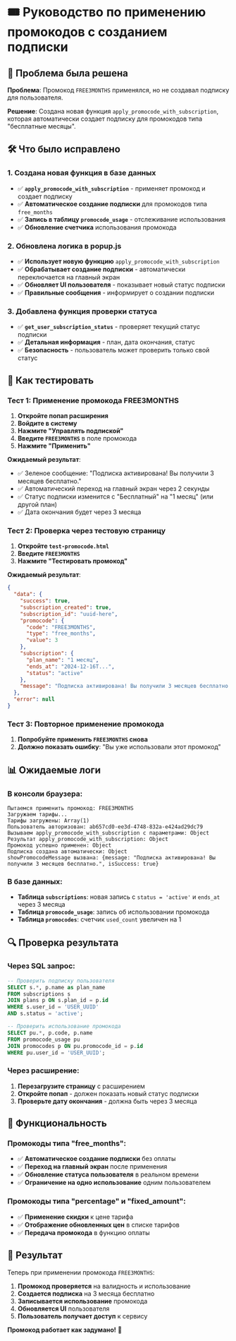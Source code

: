 # 🎟️ Руководство по применению промокодов с созданием подписки

## 🚨 Проблема была решена

**Проблема**: Промокод `FREE3MONTHS` применялся, но не создавал подписку для пользователя.

**Решение**: Создана новая функция `apply_promocode_with_subscription`, которая автоматически создает подписку для промокодов типа "бесплатные месяцы".

## 🛠️ Что было исправлено

### 1. Создана новая функция в базе данных
- ✅ **`apply_promocode_with_subscription`** - применяет промокод и создает подписку
- ✅ **Автоматическое создание подписки** для промокодов типа `free_months`
- ✅ **Запись в таблицу `promocode_usage`** - отслеживание использования
- ✅ **Обновление счетчика** использования промокода

### 2. Обновлена логика в popup.js
- ✅ **Использует новую функцию** `apply_promocode_with_subscription`
- ✅ **Обрабатывает создание подписки** - автоматически переключается на главный экран
- ✅ **Обновляет UI пользователя** - показывает новый статус подписки
- ✅ **Правильные сообщения** - информирует о создании подписки

### 3. Добавлена функция проверки статуса
- ✅ **`get_user_subscription_status`** - проверяет текущий статус подписки
- ✅ **Детальная информация** - план, дата окончания, статус
- ✅ **Безопасность** - пользователь может проверить только свой статус

## 🧪 Как тестировать

### Тест 1: Применение промокода FREE3MONTHS

1. **Откройте попап расширения**
2. **Войдите в систему**
3. **Нажмите "Управлять подпиской"**
4. **Введите `FREE3MONTHS`** в поле промокода
5. **Нажмите "Применить"**

**Ожидаемый результат**:
- ✅ Зеленое сообщение: "Подписка активирована! Вы получили 3 месяцев бесплатно."
- ✅ Автоматический переход на главный экран через 2 секунды
- ✅ Статус подписки изменится с "Бесплатный" на "1 месяц" (или другой план)
- ✅ Дата окончания будет через 3 месяца

### Тест 2: Проверка через тестовую страницу

1. **Откройте `test-promocode.html`**
2. **Введите `FREE3MONTHS`**
3. **Нажмите "Тестировать промокод"**

**Ожидаемый результат**:
```json
{
  "data": {
    "success": true,
    "subscription_created": true,
    "subscription_id": "uuid-here",
    "promocode": {
      "code": "FREE3MONTHS",
      "type": "free_months",
      "value": 3
    },
    "subscription": {
      "plan_name": "1 месяц",
      "ends_at": "2024-12-16T...",
      "status": "active"
    },
    "message": "Подписка активирована! Вы получили 3 месяцев бесплатно."
  },
  "error": null
}
```

### Тест 3: Повторное применение промокода

1. **Попробуйте применить `FREE3MONTHS` снова**
2. **Должно показать ошибку**: "Вы уже использовали этот промокод"

## 📊 Ожидаемые логи

### В консоли браузера:
```
Пытаемся применить промокод: FREE3MONTHS
Загружаем тарифы...
Тарифы загружены: Array(1)
Пользователь авторизован: ab657cd0-ee3d-4748-832a-e424ad29dc79
Вызываем apply_promocode_with_subscription с параметрами: Object
Результат apply_promocode_with_subscription: Object
Промокод успешно применен: Object
Подписка создана автоматически: Object
showPromocodeMessage вызвана: {message: "Подписка активирована! Вы получили 3 месяцев бесплатно.", isSuccess: true}
```

### В базе данных:
- **Таблица `subscriptions`**: новая запись с `status = 'active'` и `ends_at` через 3 месяца
- **Таблица `promocode_usage`**: запись об использовании промокода
- **Таблица `promocodes`**: счетчик `used_count` увеличен на 1

## 🔍 Проверка результата

### Через SQL запрос:
```sql
-- Проверить подписку пользователя
SELECT s.*, p.name as plan_name 
FROM subscriptions s 
JOIN plans p ON s.plan_id = p.id 
WHERE s.user_id = 'USER_UUID' 
AND s.status = 'active';

-- Проверить использование промокода
SELECT pu.*, p.code, p.name 
FROM promocode_usage pu 
JOIN promocodes p ON pu.promocode_id = p.id 
WHERE pu.user_id = 'USER_UUID';
```

### Через расширение:
1. **Перезагрузите страницу** с расширением
2. **Откройте попап** - должен показать новый статус подписки
3. **Проверьте дату окончания** - должна быть через 3 месяца

## 🚀 Функциональность

### Промокоды типа "free_months":
- ✅ **Автоматическое создание подписки** без оплаты
- ✅ **Переход на главный экран** после применения
- ✅ **Обновление статуса пользователя** в реальном времени
- ✅ **Ограничение на одно использование** одним пользователем

### Промокоды типа "percentage" и "fixed_amount":
- ✅ **Применение скидки** к цене тарифа
- ✅ **Отображение обновленных цен** в списке тарифов
- ✅ **Передача промокода** в функцию оплаты

## 🎯 Результат

Теперь при применении промокода `FREE3MONTHS`:

1. **Промокод проверяется** на валидность и использование
2. **Создается подписка** на 3 месяца бесплатно
3. **Записывается использование** промокода
4. **Обновляется UI** пользователя
5. **Пользователь получает доступ** к сервису

**Промокод работает как задумано!** 🎉
